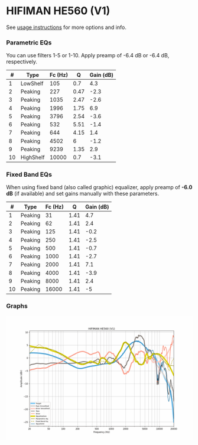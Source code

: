 # HIFIMAN HE560 (V1)
See [usage instructions](https://github.com/jaakkopasanen/AutoEq#usage) for more options and info.

### Parametric EQs
You can use filters 1-5 or 1-10. Apply preamp of -6.4 dB or -6.4 dB, respectively.

|   # | Type      |   Fc (Hz) |    Q |   Gain (dB) |
|-----|-----------|-----------|------|-------------|
|   1 | LowShelf  |       105 | 0.7  |         4.3 |
|   2 | Peaking   |       227 | 0.47 |        -2.3 |
|   3 | Peaking   |      1035 | 2.47 |        -2.6 |
|   4 | Peaking   |      1996 | 1.75 |         6.9 |
|   5 | Peaking   |      3796 | 2.54 |        -3.6 |
|   6 | Peaking   |       532 | 5.51 |        -1.4 |
|   7 | Peaking   |       644 | 4.15 |         1.4 |
|   8 | Peaking   |      4502 | 6    |        -1.2 |
|   9 | Peaking   |      9239 | 1.35 |         2.9 |
|  10 | HighShelf |     10000 | 0.7  |        -3.1 |

### Fixed Band EQs
When using fixed band (also called graphic) equalizer, apply preamp of **-6.0 dB** (if available) and set gains manually with these parameters.

|   # | Type    |   Fc (Hz) |    Q |   Gain (dB) |
|-----|---------|-----------|------|-------------|
|   1 | Peaking |        31 | 1.41 |         4.7 |
|   2 | Peaking |        62 | 1.41 |         2.4 |
|   3 | Peaking |       125 | 1.41 |        -0.2 |
|   4 | Peaking |       250 | 1.41 |        -2.5 |
|   5 | Peaking |       500 | 1.41 |        -0.7 |
|   6 | Peaking |      1000 | 1.41 |        -2.7 |
|   7 | Peaking |      2000 | 1.41 |         7.1 |
|   8 | Peaking |      4000 | 1.41 |        -3.9 |
|   9 | Peaking |      8000 | 1.41 |         2.4 |
|  10 | Peaking |     16000 | 1.41 |        -5   |

### Graphs
![](./HIFIMAN%20HE560%20(V1).png)
